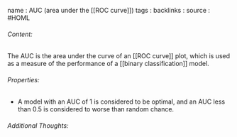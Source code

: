 name : AUC (area under the [[ROC curve]])
tags : 
backlinks : 
source : #HOML 

###### Content:
The AUC is the area under the curve of an [[ROC curve]] plot, which is used as a measure of the performance of a [[binary classification]] model.

###### Properties:
- A model with an AUC of 1 is considered to be optimal, and an AUC less than 0.5 is considered to worse than random chance.

###### Additional Thoughts:
